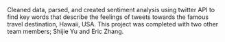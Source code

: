 Cleaned data, parsed, and created sentiment analysis using twitter API to find key words that describe the feelings of tweets towards the famous travel destination, Hawaii, USA. This project was completed with two other team members; Shijie Yu and Eric Zhang.
